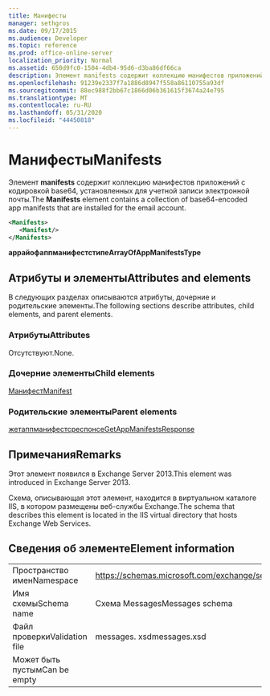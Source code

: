 ```yaml
---
title: Манифесты
manager: sethgros
ms.date: 09/17/2015
ms.audience: Developer
ms.topic: reference
ms.prod: office-online-server
localization_priority: Normal
ms.assetid: 650d9fc0-1504-4db4-95d6-d3ba86df66ca
description: Элемент manifests содержит коллекцию манифестов приложений с кодировкой base64, установленных для учетной записи электронной почты.
ms.openlocfilehash: 91239e2337f7a1886d8947f558a86110755a93df
ms.sourcegitcommit: 88ec988f2bb67c1866d06b361615f3674a24e795
ms.translationtype: MT
ms.contentlocale: ru-RU
ms.lasthandoff: 05/31/2020
ms.locfileid: "44450818"
---
```

# <a name="manifests"></a><span data-ttu-id="f5ef0-103">Манифесты</span><span class="sxs-lookup"><span data-stu-id="f5ef0-103">Manifests</span></span>

<span data-ttu-id="f5ef0-104">Элемент **manifests** содержит коллекцию манифестов приложений с кодировкой base64, установленных для учетной записи электронной почты.</span><span class="sxs-lookup"><span data-stu-id="f5ef0-104">The **Manifests** element contains a collection of base64-encoded app manifests that are installed for the email account.</span></span> 
  
```XML
<Manifests>
   <Manifest/>
</Manifests>
```

 <span data-ttu-id="f5ef0-105">**аррайофаппманифестстипе**</span><span class="sxs-lookup"><span data-stu-id="f5ef0-105">**ArrayOfAppManifestsType**</span></span>
## <a name="attributes-and-elements"></a><span data-ttu-id="f5ef0-106">Атрибуты и элементы</span><span class="sxs-lookup"><span data-stu-id="f5ef0-106">Attributes and elements</span></span>

<span data-ttu-id="f5ef0-107">В следующих разделах описываются атрибуты, дочерние и родительские элементы.</span><span class="sxs-lookup"><span data-stu-id="f5ef0-107">The following sections describe attributes, child elements, and parent elements.</span></span>
  
### <a name="attributes"></a><span data-ttu-id="f5ef0-108">Атрибуты</span><span class="sxs-lookup"><span data-stu-id="f5ef0-108">Attributes</span></span>

<span data-ttu-id="f5ef0-109">Отсутствуют.</span><span class="sxs-lookup"><span data-stu-id="f5ef0-109">None.</span></span>
  
### <a name="child-elements"></a><span data-ttu-id="f5ef0-110">Дочерние элементы</span><span class="sxs-lookup"><span data-stu-id="f5ef0-110">Child elements</span></span>

[<span data-ttu-id="f5ef0-111">Манифест</span><span class="sxs-lookup"><span data-stu-id="f5ef0-111">Manifest</span></span>](manifest.md)
  
### <a name="parent-elements"></a><span data-ttu-id="f5ef0-112">Родительские элементы</span><span class="sxs-lookup"><span data-stu-id="f5ef0-112">Parent elements</span></span>

[<span data-ttu-id="f5ef0-113">жетаппманифестсреспонсе</span><span class="sxs-lookup"><span data-stu-id="f5ef0-113">GetAppManifestsResponse</span></span>](getappmanifestsresponse.md)
  
## <a name="remarks"></a><span data-ttu-id="f5ef0-114">Примечания</span><span class="sxs-lookup"><span data-stu-id="f5ef0-114">Remarks</span></span>

<span data-ttu-id="f5ef0-115">Этот элемент появился в Exchange Server 2013.</span><span class="sxs-lookup"><span data-stu-id="f5ef0-115">This element was introduced in Exchange Server 2013.</span></span>
  
<span data-ttu-id="f5ef0-116">Схема, описывающая этот элемент, находится в виртуальном каталоге IIS, в котором размещены веб-службы Exchange.</span><span class="sxs-lookup"><span data-stu-id="f5ef0-116">The schema that describes this element is located in the IIS virtual directory that hosts Exchange Web Services.</span></span>
  
## <a name="element-information"></a><span data-ttu-id="f5ef0-117">Сведения об элементе</span><span class="sxs-lookup"><span data-stu-id="f5ef0-117">Element information</span></span>

|||
|:-----|:-----|
|<span data-ttu-id="f5ef0-118">Пространство имен</span><span class="sxs-lookup"><span data-stu-id="f5ef0-118">Namespace</span></span>  <br/> |https://schemas.microsoft.com/exchange/services/2006/messages  <br/> |
|<span data-ttu-id="f5ef0-119">Имя схемы</span><span class="sxs-lookup"><span data-stu-id="f5ef0-119">Schema name</span></span>  <br/> |<span data-ttu-id="f5ef0-120">Схема Messages</span><span class="sxs-lookup"><span data-stu-id="f5ef0-120">Messages schema</span></span>  <br/> |
|<span data-ttu-id="f5ef0-121">Файл проверки</span><span class="sxs-lookup"><span data-stu-id="f5ef0-121">Validation file</span></span>  <br/> |<span data-ttu-id="f5ef0-122">messages. xsd</span><span class="sxs-lookup"><span data-stu-id="f5ef0-122">messages.xsd</span></span>  <br/> |
|<span data-ttu-id="f5ef0-123">Может быть пустым</span><span class="sxs-lookup"><span data-stu-id="f5ef0-123">Can be empty</span></span>  <br/> ||
   

